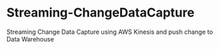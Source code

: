 # Streaming-ChangeDataCapture
Streaming Change Data Capture using AWS Kinesis and push change to Data Warehouse 
